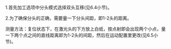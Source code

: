 1.首先加工选项中分头模式选择双头互移\(见6.4小节\)。

2.为了确保分头的正确，需要量一下分头间距，即1-2头的距离。

测量方法：复位状态下，在激光头的下方放上白纸，按点射即会出现两个小点，量一下两个点之间的直线距离即为1-2头的间距，然后在运动配置里更改\(见6.5小节\)。

